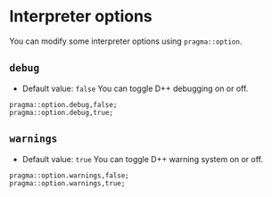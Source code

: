 # Interpreter options
You can modify some interpreter options using `pragma::option`.

## `debug`
- Default value: `false`
You can toggle D++ debugging on or off.

```pawn
pragma::option.debug,false;
pragma::option.debug,true;
```

## `warnings`
- Default value: `true`
You can toggle D++ warning system on or off.

```pawn
pragma::option.warnings,false;
pragma::option.warnings,true;
```
